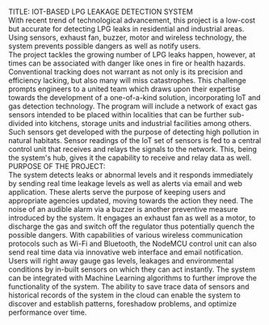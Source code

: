 TITLE: IOT-BASED LPG LEAKAGE DETECTION SYSTEM  
With recent trend of technological advancement, this project is a low-cost but 
accurate for detecting LPG leaks in residential and industrial areas. Using sensors, 
exhaust fan, buzzer, motor and wireless technology, the system prevents possible 
dangers as well as notify users.  
The project tackles the growing number of LPG leaks happen, however, at times can 
be associated with danger like ones in fire or health hazards. Conventional tracking 
does not warrant as not only is its precision and efficiency lacking, but also many will 
miss catastrophes. This challenge prompts engineers to a united team which draws 
upon their expertise towards the development of a one-of-a-kind solution, 
incorporating 
IoT 
and 
gas 
detection 
technology. 
The program will include a network of exact gas sensors intended to be placed within 
localities that can be further sub-divided into kitchens, storage units and industrial 
facilities among others. Such sensors get developed with the purpose of detecting 
high pollution in natural habitats. Sensor readings of the IoT set of sensors is fed to a 
central control unit that receives and relays the signals to the network. This, being the 
system's hub, gives it the capability to receive and relay data as well. 
PURPOSE OF THE PROJECT:  
The system detects leaks or abnormal levels and it responds immediately by sending 
real time leakage levels as well as alerts via email and web application. These alerts 
serve the purpose of keeping users and appropriate agencies updated, moving 
towards the action they need. The noise of an audible alarm via a buzzer is another 
preventive measure introduced by the system. It engages an exhaust fan as well as a 
motor, to discharge the gas and switch off the regulator thus potentially quench the 
possible dangers. 
With capabilities of various wireless communication protocols such as Wi-Fi and 
Bluetooth, the NodeMCU control unit can also send real time data via innovative web 
interface and email notification. Users will right away gauge gas levels, leakages and 
environmental conditions by in-built sensors on which they can act instantly. 
The system can be integrated with Machine Learning algorithms to further improve 
the functionality of the system. The ability to save trace data of sensors and historical 
records of the system in the cloud can enable the system to discover and establish 
patterns, foreshadow problems, and optimize performance over time. 

